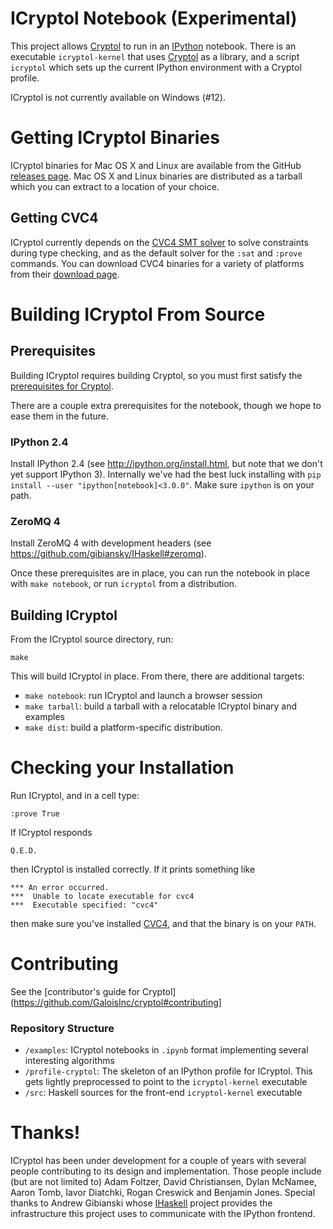 # ICryptol Notebook (Experimental)

This project allows [Cryptol](https://github.com/GaloisInc/cryptol) to
run in an [IPython](http://ipython.org/) notebook. There is an
executable `icryptol-kernel` that uses
[Cryptol](https://github.com/GaloisInc/cryptol) as a library, and a
script `icryptol` which sets up the current IPython environment with a
Cryptol profile.

ICryptol is not currently available on Windows (#12).

# Getting ICryptol Binaries

ICryptol binaries for Mac OS X and Linux are available from
the GitHub
[releases page](https://github.com/GaloisInc/ICryptol/releases). Mac OS
X and Linux binaries are distributed as a tarball which you can
extract to a location of your choice.

## Getting CVC4

ICryptol currently depends on the
[CVC4 SMT solver](http://cvc4.cs.nyu.edu/) to solve constraints during
type checking, and as the default solver for the `:sat` and `:prove`
commands. You can download CVC4 binaries for a variety of platforms
from their [download page](http://cvc4.cs.nyu.edu/downloads/).

# Building ICryptol From Source

## Prerequisites

Building ICryptol requires building Cryptol, so you must first satisfy
the
[prerequisites for Cryptol](https://github.com/GaloisInc/cryptol#prerequisites).

There are a couple extra prerequisites for the notebook, though we
hope to ease them in the future.

### IPython 2.4

Install IPython 2.4 (see http://ipython.org/install.html, but note
that we don't yet support IPython 3). Internally we've had the best
luck installing with `pip install --user
"ipython[notebook]<3.0.0"`. Make sure `ipython` is on your path.

### ZeroMQ 4

Install ZeroMQ 4 with development headers (see
https://github.com/gibiansky/IHaskell#zeromq).

Once these prerequisites are in place, you can run the notebook in
place with `make notebook`, or run `icryptol` from a distribution.

## Building ICryptol

From the ICryptol source directory, run:

    make

This will build ICryptol in place. From there, there are additional targets:

- `make notebook`: run ICryptol and launch a browser session
- `make tarball`: build a tarball with a relocatable ICryptol binary and examples
- `make dist`: build a platform-specific distribution.

# Checking your Installation

Run ICryptol, and in a cell type:

    :prove True

If ICryptol responds

    Q.E.D.

then ICryptol is installed correctly. If it prints something like

    *** An error occurred.
    ***  Unable to locate executable for cvc4
    ***  Executable specified: "cvc4"

then make sure you've installed [CVC4](#getting-cvc4), and that the
binary is on your `PATH`.

# Contributing

See the
[contributor's guide for Cryptol](https://github.com/GaloisInc/cryptol#contributing]

### Repository Structure

- `/examples`: ICryptol notebooks in `.ipynb` format implementing
  several interesting algorithms
- `/profile-cryptol`: The skeleton of an IPython profile for
  ICryptol. This gets lightly preprocessed to point to the
  `icryptol-kernel` executable
- `/src`: Haskell sources for the front-end `icryptol-kernel`
  executable

# Thanks!

ICryptol has been under development for a couple of years with several
people contributing to its design and implementation. Those people
include (but are not limited to) Adam Foltzer, David Christiansen,
Dylan McNamee, Aaron Tomb, Iavor Diatchki, Rogan Creswick and Benjamin
Jones. Special thanks to Andrew Gibianski whose
[IHaskell](https://github.com/gibiansky/IHaskell) project provides the
infrastructure this project uses to communicate with the IPython
frontend.
